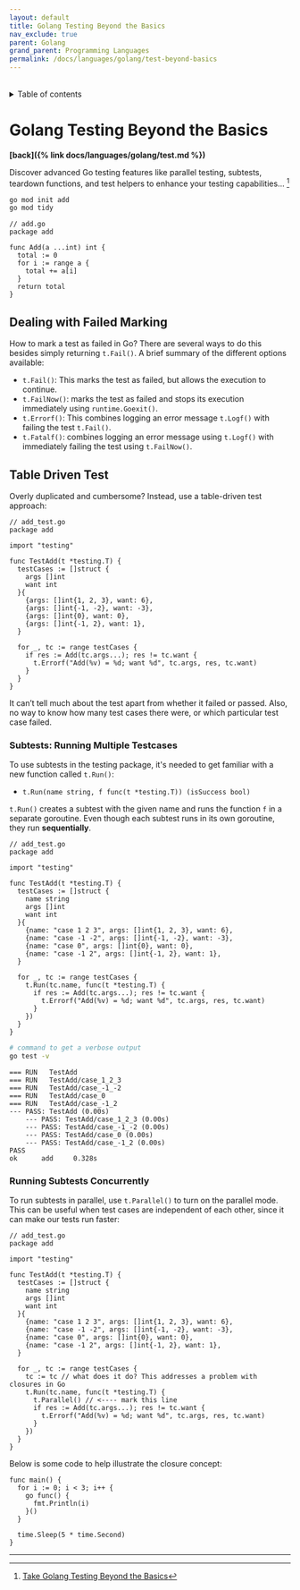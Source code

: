 ```yaml
---
layout: default
title: Golang Testing Beyond the Basics
nav_exclude: true
parent: Golang
grand_parent: Programming Languages
permalink: /docs/languages/golang/test-beyond-basics
---
```


<br/>
<details markdown="block">
  <summary>
    Table of contents
  </summary>
  {: .text-delta }
1. TOC
{:toc}
</details>

# Golang Testing Beyond the Basics

__[back]({% link docs/languages/golang/test.md %})__
<br/>

Discover advanced Go testing features like parallel testing, subtests, teardown functions, and test helpers to enhance your testing capabilities... [^1]

```sh
go mod init add
go mod tidy
```

```golang
// add.go
package add

func Add(a ...int) int {
  total := 0
  for i := range a {
    total += a[i]
  }
  return total
}
```

## Dealing with Failed Marking

How to mark a test as failed in Go? There are several ways to do this besides simply returning `t.Fail()`. A brief summary of the different options available:

- `t.Fail()`: This marks the test as failed, but allows the execution to continue.
- `t.FailNow()`: marks the test as failed and stops its execution immediately using `runtime.Goexit()`.
- `t.Errorf()`: This combines logging an error message `t.Logf()` with failing the test `t.Fail()`.
- `t.Fatalf()`: combines logging an error message using `t.Logf()` with immediately failing the test using `t.FailNow()`.

## Table Driven Test

Overly duplicated and cumbersome? Instead, use a table-driven test approach:

```golang
// add_test.go
package add

import "testing"

func TestAdd(t *testing.T) {
  testCases := []struct {
    args []int
    want int
  }{
    {args: []int{1, 2, 3}, want: 6},
    {args: []int{-1, -2}, want: -3},
    {args: []int{0}, want: 0},
    {args: []int{-1, 2}, want: 1},
  }

  for _, tc := range testCases {
    if res := Add(tc.args...); res != tc.want {
      t.Errorf("Add(%v) = %d; want %d", tc.args, res, tc.want)
    }
  }
}
```

It can’t tell much about the test apart from whether it failed or passed. Also, no way to know how many test cases there were, or which particular test case failed.

### Subtests: Running Multiple Testcases

To use subtests in the testing package, it's needed to get familiar with a new function called `t.Run()`:
- `t.Run(name string, f func(t *testing.T)) (isSuccess bool)`

`t.Run()` creates a subtest with the given name and runs the function `f` in a separate goroutine. Even though each subtest runs in its own goroutine, they run **sequentially**. 

```golang
// add_test.go
package add

import "testing"

func TestAdd(t *testing.T) {
  testCases := []struct {
    name string
    args []int
    want int
  }{
    {name: "case 1 2 3", args: []int{1, 2, 3}, want: 6},
    {name: "case -1 -2", args: []int{-1, -2}, want: -3},
    {name: "case 0", args: []int{0}, want: 0},
    {name: "case -1 2", args: []int{-1, 2}, want: 1},
  }

  for _, tc := range testCases {
    t.Run(tc.name, func(t *testing.T) {
      if res := Add(tc.args...); res != tc.want {
        t.Errorf("Add(%v) = %d; want %d", tc.args, res, tc.want)
      }
    })
  }
}
```

```sh
# command to get a verbose output
go test -v
```

```
=== RUN   TestAdd
=== RUN   TestAdd/case_1_2_3
=== RUN   TestAdd/case_-1_-2
=== RUN   TestAdd/case_0
=== RUN   TestAdd/case_-1_2
--- PASS: TestAdd (0.00s)
    --- PASS: TestAdd/case_1_2_3 (0.00s)
    --- PASS: TestAdd/case_-1_-2 (0.00s)
    --- PASS: TestAdd/case_0 (0.00s)
    --- PASS: TestAdd/case_-1_2 (0.00s)
PASS
ok      add     0.328s
```

### Running Subtests Concurrently

To run subtests in parallel, use `t.Parallel()` to turn on the parallel mode. This can be useful when test cases are independent of each other, since it can make our tests run faster:

```golang
// add_test.go
package add

import "testing"

func TestAdd(t *testing.T) {
  testCases := []struct {
    name string
    args []int
    want int
  }{
    {name: "case 1 2 3", args: []int{1, 2, 3}, want: 6},
    {name: "case -1 -2", args: []int{-1, -2}, want: -3},
    {name: "case 0", args: []int{0}, want: 0},
    {name: "case -1 2", args: []int{-1, 2}, want: 1},
  }

  for _, tc := range testCases {
    tc := tc // what does it do? This addresses a problem with closures in Go
    t.Run(tc.name, func(t *testing.T) {
      t.Parallel() // <---- mark this line
      if res := Add(tc.args...); res != tc.want {
        t.Errorf("Add(%v) = %d; want %d", tc.args, res, tc.want)
      }
    })
  }
}
```

Below is some code to help illustrate the closure concept:

```golang
func main() {
  for i := 0; i < 3; i++ {
    go func() {
      fmt.Println(i)
    }()
  }
  
  time.Sleep(5 * time.Second)
}
```

----

[^1]: [Take Golang Testing Beyond the Basics](https://levelup.gitconnected.com/take-golang-testing-beyond-the-basics-960ae3705a76)
